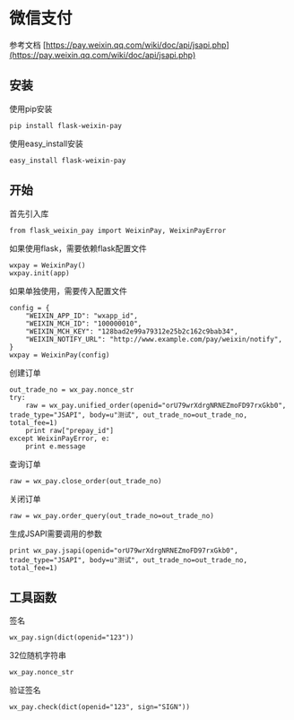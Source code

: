 # 微信支付

参考文档 [https://pay.weixin.qq.com/wiki/doc/api/jsapi.php](https://pay.weixin.qq.com/wiki/doc/api/jsapi.php)

## 安装

使用pip安装

    pip install flask-weixin-pay

使用easy_install安装

    easy_install flask-weixin-pay

## 开始

首先引入库

    from flask_weixin_pay import WeixinPay, WeixinPayError

如果使用flask，需要依赖flask配置文件

    wxpay = WeixinPay()
    wxpay.init(app)

如果单独使用，需要传入配置文件

    config = {
        "WEIXIN_APP_ID": "wxapp_id",
        "WEIXIN_MCH_ID": "100000010",
        "WEIXIN_MCH_KEY": "128bad2e99a79312e25b2c162c9bab34",
        "WEIXIN_NOTIFY_URL": "http://www.example.com/pay/weixin/notify",
    }
    wxpay = WeixinPay(config)

创建订单

    out_trade_no = wx_pay.nonce_str
    try:
        raw = wx_pay.unified_order(openid="orU79wrXdrgNRNEZmoFD97rxGkb0", trade_type="JSAPI", body=u"测试", out_trade_no=out_trade_no, total_fee=1)
        print raw["prepay_id"]
    except WeixinPayError, e:
        print e.message

查询订单

    raw = wx_pay.close_order(out_trade_no)

关闭订单

    raw = wx_pay.order_query(out_trade_no=out_trade_no)

生成JSAPI需要调用的参数

    print wx_pay.jsapi(openid="orU79wrXdrgNRNEZmoFD97rxGkb0", trade_type="JSAPI", body=u"测试", out_trade_no=out_trade_no, total_fee=1)

## 工具函数

签名

    wx_pay.sign(dict(openid="123"))

32位随机字符串

    wx_pay.nonce_str


验证签名

    wx_pay.check(dict(openid="123", sign="SIGN"))
